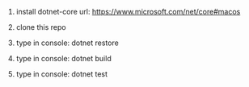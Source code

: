 1. install dotnet-core url: https://www.microsoft.com/net/core#macos

2. clone this repo

3. type in console: dotnet restore

4. type in console: dotnet build

5. type in console: dotnet test
